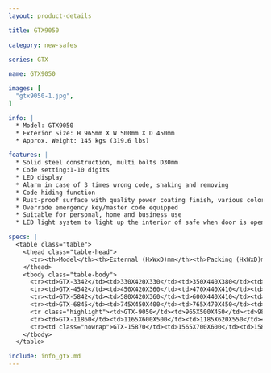 ```yaml
---
layout: product-details

title: GTX9050

category: new-safes

series: GTX

name: GTX9050

images: [
  "gtx9050-1.jpg",
]

info: |
  * Model: GTX9050
  * Exterior Size: H 965mm X W 500mm X D 450mm
  * Approx. Weight: 145 kgs (319.6 lbs)

features: |
  * Solid steel construction, multi bolts D30mm
  * Code setting:1-10 digits
  * LED display
  * Alarm in case of 3 times wrong code, shaking and removing
  * Code hiding function
  * Rust-proof surface with quality power coating finish, various colors available
  * Override emergency key/master code equipped
  * Suitable for personal, home and business use
  * LED light system to light up the interior of safe when door is open

specs: |
  <table class="table">
    <thead class="table-head">
      <tr><th>Model</th><th>External (HxWxD)mm</th><th>Packing (HxWxD)mm</th><th>Weight (kg)</th><th>Door (mm)</th><th>Body (mm)</th><th>20’FCL (pcs)</th></tr>
    </thead>
    <tbody class="table-body">
      <tr><td>GTX-3342</td><td>330X420X330</td><td>350X440X380</td><td>36</td><td>10</td><td>4</td><td>515</td></tr>
      <tr><td>GTX-4542</td><td>450X420X360</td><td>470X440X410</td><td>50</td><td>10</td><td>4</td><td>445</td></tr>
      <tr><td>GTX-5842</td><td>580X420X360</td><td>600X440X410</td><td>74</td><td>10</td><td>6</td><td>345</td></tr>
      <tr><td>GTX-6845</td><td>745X450X400</td><td>765X470X450</td><td>104</td><td>10</td><td>6</td><td>185</td></tr>
      <tr class="highlight"><td>GTX-9050</td><td>965X500X450</td><td>985X520X500</td><td>145</td><td>10</td><td>6</td><td>115</td></tr>
      <tr><td>GTX-11860</td><td>1165X600X500</td><td>1185X620X550</td><td>210</td><td>10</td><td>6</td><td>85</td></tr>
      <tr><td class="nowrap">GTX-15870</td><td>1565X700X600</td><td>1585X720X650</td><td>325</td><td>10</td><td>6</td><td>45</td></tr>
    </tbody>
  </table>

include: info_gtx.md
---
```


